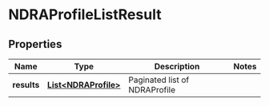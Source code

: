 # NDRAProfileListResult

## Properties
Name | Type | Description | Notes
------------ | ------------- | ------------- | -------------
**results** | [**List&lt;NDRAProfile&gt;**](NDRAProfile.md) | Paginated list of NDRAProfile | 
